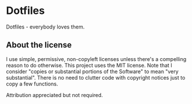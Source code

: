 # Dotfiles

Dotfiles - everybody loves them.

## About the license

I use simple, permissive, non-copyleft licenses unless there's a compelling reason to do otherwise. This project uses the MIT license. Note that I consider "copies or substantial portions of the Software" to mean "very substantial". There is no need to clutter code with copyright notices just to copy a few functions.

Attribution appreciated but not required.
